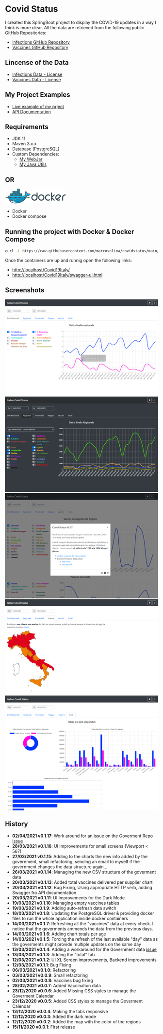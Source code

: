 # Covid Status

I created this SpringBoot project to display the COVID-19 updates in a way I think is more clear.
All the data are retrieved from the following public GitHub Repositories:

- [Infections GitHub Repository](https://github.com/pcm-dpc/COVID-19)
- [Vaccines GitHub Repository](https://github.com/italia/covid19-opendata-vaccini)

## Lincense of the Data

- [Infections Data - License](https://creativecommons.org/licenses/by/4.0/deed.it)
- [Vaccines Data - License](https://creativecommons.org/licenses/by/4.0/deed.it)

## My Project Examples

- [Live example of my prject](https://marco.selfip.net/Covid19Italy/)
- [API Documentation](https://marco.selfip.net/Covid19Italy/swagger-ui.html)

## Requirements

- JDK 11
- Maven 3.x.x
- Database (PostgreSQL)
- Custom Dependencies:
  - [My WebJar](https://github.com/marcosolina/WebJar)
  - [My Java Utils](https://github.com/marcosolina/javautils)

## OR

![Docker](Misc/Pictures/docker_logo200.png)

- Docker
- Docker compose

## Running the project with Docker & Docker Compose

~~~~bash
curl -L https://raw.githubusercontent.com/marcosolina/covidstatus/main/Scripts/Docker/downloadAndStartContainers.sh | bash
~~~~

Once the containers are up and runnig open the following links: 

- [http://localhost/Covid19Italy/](http://localhost/Covid19Italy/)
- [http://localhost/Covid19Italy/swagger-ui.html](http://localhost/Covid19Italy/swagger-ui.html)

## Screenshots

![National Data](Misc/Pictures/1.png)
![Regions Data](Misc/Pictures/2.png)
![Provinces Data](Misc/Pictures/3.png)
![Regions Colors](Misc/Pictures/4.png)
![Vaccines](Misc/Pictures/5.png)

## History

- **02/04/2021 v0.1.17**: Work around for an issue on the Goverment Repo [Issue](https://github.com/italia/covid19-opendata-vaccini/issues/128)
- **28/03/2021 v0.1.16**: UI Improvements for small screens (Viewport < 567)
- **27/03/2021 v0.1.15**: Adding to the charts the new info added by the government, small refactoring, sending an email to myself if the government changes the data structure again...
- **26/03/2021 v0.1.14**: Managing the new CSV structure of the goverment data
- **20/03/2021 v0.1.13**: Added total vaccines delivered per supplier chart
- **20/03/2021 v0.1.12**: Bug Fixing, Using appropriate HTTP verb, adding Swagger fro API documentation
- **20/03/2021 v0.1.11**: UI Improvements for the Dark Mode
- **19/03/2021 v0.1.10**: Managing empty vaccines tables
- **19/03/2021 v0.1.9**: Adding auto-refresh data switch
- **18/03/2021 v0.1.8**: Updating the PostgreSQL driver & providing docker files to run the whole application inside docker containers
- **14/03/2021 v0.1.7**: Refreshing all the "vaccines" data at every check. I notice that the goverments ammends the data from the previous days.
- **14/03/2021 v0.1.6**: Adding chart totals per age
- **14/03/2021 v0.1.5**: Forcing the refresh of the last available "day" data as the goverments might provide multiple updates on the same day
- **13/03/2021 v0.1.4**: Adding a workaround for the Government data [issue](https://github.com/italia/covid19-opendata-vaccini/issues/106)
- **13/03/2021 v0.1.3**: Adding the "total" tab
- **12/03/2021 v0.1.2**: UI XL Screen improvements, Backend improvements
- **12/03/2021 v0.1.1**: Bug Fixing
- **06/03/2021 v0.1.0**: Refactoring
- **03/03/2021 v0.0.9**: Small refactoring
- **02/03/2021 v0.0.8**: Vaccines bug fixing
- **28/02/2021 v0.0.7**: Added Vaccination data
- **23/12/2020 v0.0.6**: Added Missing CSS styles to manage the Goverment Calendar
- **23/12/2020 v0.0.5**: Added CSS styles to manage the Goverment Calendar
- **13/12/2020 v0.0.4**: Making the tabs responsive
- **12/12/2020 v0.0.3**: Added the dark mode
- **12/12/2020 v0.0.2**: Added the map with the color of the regions
- **15/11/2020 v0.0.1**: First release
